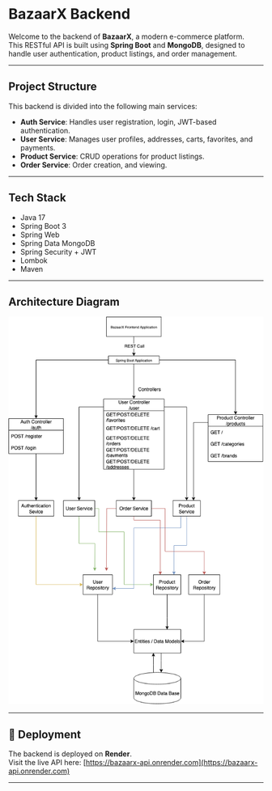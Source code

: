 #  BazaarX Backend

Welcome to the backend of **BazaarX**, a modern e-commerce platform.  
This RESTful API is built using **Spring Boot** and **MongoDB**, designed to handle user authentication, product listings, and order management.

---

##  Project Structure

This backend is divided into the following main services:

- **Auth Service**: Handles user registration, login, JWT-based authentication.
- **User Service**: Manages user profiles, addresses, carts, favorites, and payments.
- **Product Service**: CRUD operations for product listings.
- **Order Service**: Order creation, and viewing.

---

##  Tech Stack

- Java 17
- Spring Boot 3
- Spring Web
- Spring Data MongoDB
- Spring Security + JWT
- Lombok
- Maven

---


##  Architecture Diagram

![BazaarX Architecture](./assets/bazaarXdiagram.drawio.png)



---

## 🚀 Deployment

The backend is deployed on **Render**.  
Visit the live API here: [https://bazaarx-api.onrender.com](https://bazaarx-api.onrender.com)

---